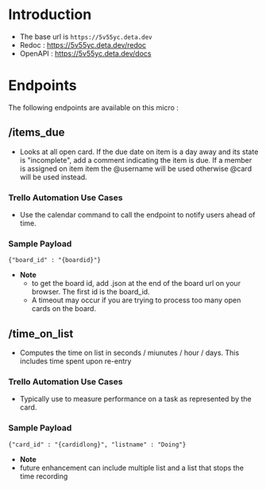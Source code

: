 # Introduction

- The base url is `https://5v55yc.deta.dev`
- Redoc : https://5v55yc.deta.dev/redoc
- OpenAPI : https://5v55yc.deta.dev/docs

# Endpoints

The following endpoints are available on this micro :

## /items_due

- Looks at all open card. If the due date on item is a day away and its state is "incomplete", add a comment indicating the item is due. If a member is assigned on item item the @username will be used otherwise @card will be used instead.


### Trello Automation Use Cases

- Use the calendar command to call the endpoint to notify users ahead of time.

### Sample Payload

`{"board_id" : "{boardid}"}`

- **Note**
  - to get the board id, add .json at the end of the board url on your browser. The first id is the board_id.
  - A timeout may occur if you are trying to process too many open cards on the board.

## /time_on_list

- Computes the time on list in seconds / miunutes / hour / days. This includes time spent upon re-entry


### Trello Automation Use Cases

- Typically use to measure performance on a task as represented by the card.

### Sample Payload

`{"card_id" : "{cardidlong}", "listname" : "Doing"}`

- **Note**
 - future enhancement can include multiple list and a list that stops the time recording
